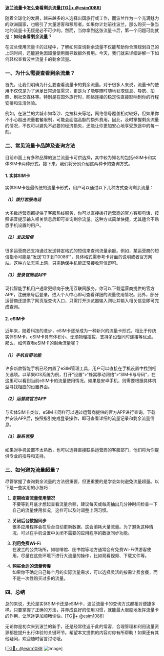 **波兰流量卡怎么查看剩余流量[[TG💪+ @esim1088](https://t.me/s/esim1088)]**

随着全球化的发展，越来越多的人选择出国旅行或工作，而波兰作为一个充满魅力的欧洲国家，也吸引了大量游客和移居者。如果你计划前往波兰，那么购买一张当地的流量卡无疑是必不可少的。然而，当你拿到这张流量卡后，第一个问题可能就是：**如何查看剩余流量？**

在波兰使用流量卡的过程中，了解如何查询剩余流量不仅能帮助你合理规划自己的上网时间，还能避免因超量使用而导致额外费用。今天，我们就来详细讲解一下如何轻松查看波兰流量卡的剩余流量。

### **一、为什么需要查看剩余流量？**

首先，让我们明确为什么要查看流量卡的剩余流量。对于很多人来说，流量卡的使用不仅仅是为了满足日常通信需求，更是为了能够随时随地获取信息、导航、拍照、刷社交媒体等。特别是在国外旅行时，网络连接的稳定性直接影响到你的行程安排和生活体验。

例如，在波兰的大城市如华沙、克拉科夫等地，网络信号覆盖相对较好，但如果你不小心超出流量套餐限制，可能会面临高额的额外费用。因此，及时掌握剩余流量的情况，不仅可以避免不必要的经济损失，还能让你更加安心地享受旅途中的每一刻。

### **二、常见流量卡品牌及查询方法**

目前市面上有多种品牌的波兰流量卡可供选择，其中较为知名的包括eSIM卡和实体SIM卡两种形式。接下来，我们将分别介绍这两种卡的查询方式。

#### **1. 实体SIM卡**

实体SIM卡是最传统的流量卡形式，用户可以通过以下几种方式查询剩余流量：

##### **（1）拨打客服电话**
大多数运营商都提供了客服热线服务，你可以直接拨打运营商的官方客服电话，按照语音提示输入相关信息后即可查询剩余流量。这种方式简单快捷，尤其适合不熟悉手机设置的用户。

##### **（2）发送短信**
很多运营商还支持通过发送特定格式的短信来查询流量余额。例如，某运营商的短信指令可能是“发送‘123’到‘10086’”，具体格式需参考卡背面的说明或者官方网站。这种方法无需上网，只需确保手机能正常接收短信即可。

##### **（3）登录官网或APP**
现代智能手机用户通常更倾向于使用互联网服务。你可以下载运营商提供的官方APP，注册账号后登录，进入个人中心即可查看详细的流量使用情况。此外，部分运营商还提供了网页版查询入口，只需打开浏览器输入网址并输入相关信息即可完成查询。

#### **2. eSIM卡**

近年来，随着科技的进步，eSIM卡逐渐成为一种新兴的流量卡形式。相比于传统实体SIM卡，eSIM卡具有体积小、无须物理插拔、支持多设备同时连接等优点。那么，如何查看eSIM卡的剩余流量呢？

##### **（1）手机自带功能**
许多新款智能手机已经内置了eSIM管理工具，用户可以直接在手机设置中找到相关选项。以苹果iOS系统为例，打开“设置”>“蜂窝移动网络”>“SIM卡与号码”，在这里可以看到当前eSIM卡的流量使用情况。如果是安卓手机，则需要根据具体机型寻找相应的设置界面。

##### **（2）运营商官方APP**
与实体SIM卡类似，eSIM卡同样可以通过运营商提供的官方APP进行查询。下载并安装APP后，按照指引完成登录操作，即可查看详细的流量记录和剩余流量信息。

##### **（3）联系客服**
如果对手机设置不太熟悉，也可以选择直接联系运营商的客服部门，他们将为你提供专业的指导和支持。

### **三、如何避免流量超量？**

尽管掌握了查询剩余流量的方法很重要，但更重要的是学会如何避免流量超量。以下是一些实用的小技巧：

1. **定期检查流量使用情况**  
   不要等到月底才想起查看流量余额，建议每天或每周抽出几分钟时间检查一下自己的流量使用状况，这样可以及时调整上网习惯。

2. **关闭后台数据同步**  
   很多应用程序会在后台自动更新数据，这会消耗大量流量。为了避免这种情况，可以在手机设置中关闭不需要的应用程序的数据同步功能。

3. **利用免费Wi-Fi**  
   在波兰的公共场所，如咖啡馆、图书馆等地方通常会有免费Wi-Fi供游客使用。尽量在这些环境下进行大流量的操作，比如观看视频、下载文件等。

4. **购买合适的流量套餐**  
   如果你不确定自己每个月的实际流量需求，可以选择灵活的按需计费套餐，而不是一次性购买过多的流量。

### **四、总结**

总的来说，无论是实体SIM卡还是eSIM卡，波兰流量卡的查询方式都相对便捷多样。只要掌握了正确的方法，并养成良好的使用习惯，就能最大限度地发挥流量卡的作用，让旅途更加顺畅愉快。[[TG💪+ @esim1088](https://t.me/s/esim1088)]

无论你是初次来到波兰的新手，还是经常往返于此的常客，合理管理和利用流量资源都是提升出行体验的关键环节。希望本文提供的内容对你有所帮助！如果还有其他疑问，欢迎随时留言讨论哦。

[[TG💪+ @esim1088](https://t.me/s/esim1088) ![Image](https://i.postimg.cc/4NQfJmqS/Snipaste-2025-05-13-00-14-12.png)]